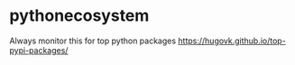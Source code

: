 # pythonecosystem
Always monitor this for top python packages 
https://hugovk.github.io/top-pypi-packages/
